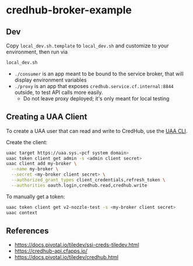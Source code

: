 # credhub-broker-example

## Dev

Copy `local_dev.sh.template` to `local_dev.sh` and customize to your environment, then run via

```bash
local_dev.sh
```

* `./consumer` is an app meant to be bound to the service broker, that will display environment variables
* `./proxy` is an app that exposes `credhub.service.cf.internal:8844` outside, to test API calls more easily.
    - Do not leave proxy deployed; it's only meant for local testing

## Creating a UAA Client

To create a UAA user that can read and write to CredHub, use
the [UAA CLI](https://docs.cloudfoundry.org/uaa/uaa-user-management.html).

Create the client:

```bash
uaac target https://uaa.sys.<pcf system domain>
uaac token client get admin -s <admin client secret>
uaac client add my-broker \
  --name my-broker \
  --secret <my-broker client secret> \
  --authorized_grant_types client_credentials,refresh_token \
  --authorities oauth.login,credhub.read,credhub.write
```

To manually get a token:

```bash
uaac token client get v2-nozzle-test -s <my-broker client secret>
uaac context
``` 

## References
* https://docs.pivotal.io/tiledev/ssi-creds-tiledev.html
* https://credhub-api.cfapps.io/
* https://docs.pivotal.io/tiledev/credhub.html
